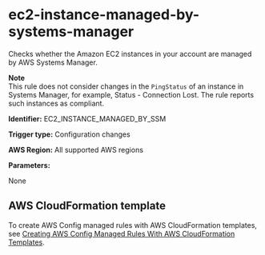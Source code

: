 # ec2\-instance\-managed\-by\-systems\-manager<a name="ec2-instance-managed-by-systems-manager"></a>

Checks whether the Amazon EC2 instances in your account are managed by AWS Systems Manager\.

**Note**  
This rule does not consider changes in the `PingStatus` of an instance in Systems Manager, for example, Status \- Connection Lost\. The rule reports such instances as compliant\.

**Identifier:** EC2\_INSTANCE\_MANAGED\_BY\_SSM

**Trigger type:** Configuration changes

**AWS Region:** All supported AWS regions

**Parameters:**

None  

## AWS CloudFormation template<a name="w29aac11c33c17b7d137c17"></a>

To create AWS Config managed rules with AWS CloudFormation templates, see [Creating AWS Config Managed Rules With AWS CloudFormation Templates](aws-config-managed-rules-cloudformation-templates.md)\.